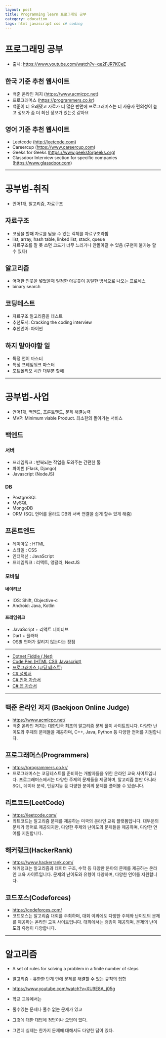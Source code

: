 ```yaml
---
layout: post
title: Programming learn 프로그래밍 공부
category: education
tags: html javascript css c# coding
---
```


# 프로그래밍 공부

* 출처: https://www.youtube.com/watch?v=qe2FJR7KCeE

## 한국 기준 추천 웹사이트
* 백준 온라인 져지 (https://www.acmicpc.net)
* 프로그래머스 (https://programmers.co.kr)
* 백준이 더 오래됐고 자료가 더 많은 반면에 프로그래머스는 더 사용자 편의성이 높고 정보가 좀 더 최신 정보가 있는것 같아요

## 영어 기준 추천 웹사이트
* Leetcode (http://leetcode.com)
* Careercup (https://www.careercup.com)
* Geeks for Geeks (https://www.geeksforgeeks.org)
* Glassdoor Interview section for specific companies (https://www.glassdoor.com)

---

# 공부법-취직
* 언어1개, 알고리즘, 자료구조

## 자료구조
* 코딩을 할때 자료를 담을 수 있는 객체를 자료구조라함
* list, array, hash table, linked list, stack, queue
* 자료구조를 잘 못 쓰면 코드가 너무 느리거나 안돌아갈 수 있음 (구현이 불가능 할 수 있다)

## 알고리즘
* 어떠한 인풋을 넣었을때 일정한 아웃풋이 동일한 방식으로 나오는 프로세스
* binary search

## 코딩테스트
* 자료구조 알고리즘을 테스트
* 추천도서: Cracking the coding interview
* 추천언어: 파이썬

## 하지 말아야할 일
* 특정 언어 마스터
* 특정 프레임워크 마스터
* 포트폴리오 시간 대부분 할애

---

# 공부법-사업
* 언어1개, 백엔드, 프론트엔드, 문제 해결능력
* MVP: Minimum viable Product. 최소한의 돌아가는 서비스

## 백엔드
### 서버
* 프레임워크 : 반복되는 작업을 도와주는 간편한 툴
* 파이썬 (Flask, Django)
* Javascript (NodeJS)

### DB
* PostgreSQL
* MySQL
* MongoDB
* ORM (SQL 언어를 올라도 DB와 서버 연결을 쉽게 할수 있게 해줌)

## 프론트엔드
* 레이아웃 : HTML
* 스타일 : CSS
* 인터랙션 : JavaScript
* 프레임워크 : 리액트, 앵귤러, NextJS

### 모바일
#### 네이티브
* IOS: Shift, Objective-c
* Android: Java, Kotlin
#### 프레임워크
* JavaScript + 리액트 네이티브
* Dart + 플러터
* OS별 언어가 갈리지 않는다는 장점

---

* [Dotnet Fiddle (.Net)](https://dotnetfiddle.net/)
* [Code Pen (HTML,CSS,Javascript)](https://codepen.io/pen/)
* [프로그래머스 (코딩 테스트)](https://school.programmers.co.kr/)
* [C# 설명서](https://learn.microsoft.com/ko-kr/dotnet/csharp/)
* [C# 언어 자습서](https://learn.microsoft.com/ko-kr/training/modules/csharp-call-methods/1-introduction)
* [C# 앱 자습서](https://learn.microsoft.com/ko-kr/visualstudio/get-started/csharp/?view=vs-2022)

---

## 백준 온라인 저지 (Baekjoon Online Judge)
* https://www.acmicpc.net/
* 백준 온라인 저지는 대한민국 최초의 알고리즘 문제 풀이 사이트입니다. 다양한 난이도와 주제의 문제들을 제공하며, C++, Java, Python 등 다양한 언어를 지원합니다.

## 프로그래머스(Programmers)
* https://programmers.co.kr/
* 프로그래머스는 코딩테스트를 준비하는 개발자들을 위한 온라인 교육 사이트입니다. 프로그래머스에서는 다양한 주제의 문제들을 제공하며, 알고리즘 뿐만 아니라 SQL, 데이터 분석, 인공지능 등 다양한 분야의 문제를 풀어볼 수 있습니다.

## 리트코드(LeetCode)
* https://leetcode.com/
* 리트코드는 알고리즘 문제를 제공하는 미국의 온라인 교육 플랫폼입니다. 대부분의 문제가 영어로 제공되지만, 다양한 주제와 난이도의 문제들을 제공하며, 다양한 언어를 지원합니다.

## 해커랭크(HackerRank)
* https://www.hackerrank.com/
* 해커랭크는 알고리즘과 데이터 구조, 수학 등 다양한 분야의 문제를 제공하는 온라인 교육 사이트입니다. 문제의 난이도와 유형이 다양하며, 다양한 언어를 지원합니다.

## 코드포스(Codeforces)
* https://codeforces.com/
* 코드포스는 알고리즘 대회를 주최하며, 대회 이외에도 다양한 주제와 난이도의 문제를 제공하는 온라인 교육 사이트입니다. 대회에서는 랭킹이 제공되며, 문제의 난이도와 유형이 다양합니다.

---


# 알고리즘
* A set of rules for solving a problem in a finite number of steps
* 알고리즘 - 유한한 단계 안에 문제를 해결할 수 있는 규칙의 집합

* https://www.youtube.com/watch?v=XU9E8A_j05g
* 학교 교육에서는
* 풀수있는 문제나 풀수 없는 문제가 있고
* 그것에 대한 대답에 정답이나 오답이 있다.
* 그런데 실제는 한가지 문제에 대해서도 다양한 답이 있다.